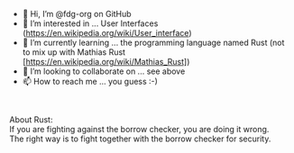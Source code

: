 - 👋 Hi, I’m @fdg-org on GitHub
- 👀 I’m interested in ... User Interfaces (https://en.wikipedia.org/wiki/User_interface)
- 🌱 I’m currently learning ... the programming language named Rust (not to mix up with Mathias Rust [https://en.wikipedia.org/wiki/Mathias_Rust])
- 💞️ I’m looking to collaborate on ... see above
- 📫 How to reach me ... you guess :-)

<br>

About Rust:<br>
If you are fighting against the borrow checker, you are doing it wrong.<br>
The right way is to fight together with the borrow checker for security.<br>



<!---
fdg-org/fdg-org is a ✨ special ✨ repository because its `README.md` (this file) appears on your GitHub profile.
You can click the Preview link to take a look at your changes.
--->
